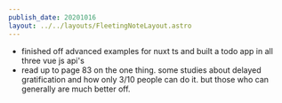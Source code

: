 ```yaml
---
publish_date: 20201016
layout: ../../layouts/FleetingNoteLayout.astro
---
```

- finished off advanced examples for nuxt ts and built a todo app in all three vue js api's
- read up to page 83 on the one thing. some studies about delayed gratification and how only 3/10 people can do it. but those who can generally are much better off.
